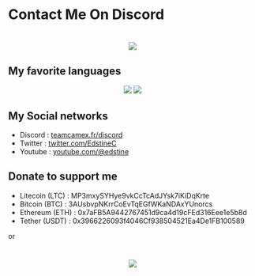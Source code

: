 
# Contact Me On Discord

<h1 align="center">
  <img src="https://discord.c99.nl/widget/theme-3/1024263264097546340.png">
</h1>


## My favorite languages

<p align="center">
	<img src="https://img.shields.io/badge/CSHARP-2CCC00?style=for-the-badge&logo=csharp&logoColor=FFFFFF">
	<img src="https://img.shields.io/badge/python-3670A0?style=for-the-badge&logo=python&logoColor=ffdd54">
</p>

## My Social networks

- Discord : [teamcamex.fr/discord](https://teamcamex.fr/discord)
- Twitter : [twitter.com/EdstineC](https://twitter.com/EdstineC)
- Youtube : [youtube.com/@edstine](https://www.youtube.com/@edstine)

## Donate to support me

- Litecoin (LTC) : MP3mxySYHye9vkCcTcAdJYsk7iKiDqKrte
- Bitcoin (BTC) : 3AUsbvpNKrrCoEvTqEGfWKaNDAxYUnorcs
- Ethereum (ETH) : 0x7aFB5A9442767451d9ca4d19cFEd316Eee1e5b8d
- Tether (USDT) : 0x3966226093f4046Cf938504521Ea4De1FB100589

or

<h1 align="center">
  <img src="[https://teamcamex.fr/api/tips]">
</h1>
